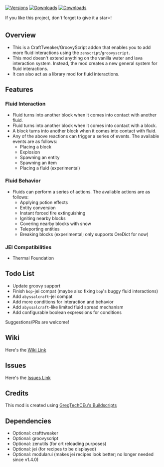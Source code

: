 [![Versions](https://img.shields.io/curseforge/game-versions/1094214?logo=curseforge&label=Game%20Version)](https://www.curseforge.com/minecraft/mc-mods/fluid-interaction-tweaker)
[![Downloads](https://img.shields.io/curseforge/dt/1094214?logo=curseforge&label=Downloads)](https://www.curseforge.com/minecraft/mc-mods/fluid-interaction-tweaker)
[![Downloads](https://img.shields.io/modrinth/dt/fluid-interaction-tweaker?logo=modrinth&label=Downloads)](https://modrinth.com/mod/fluid-interaction-tweaker)

If you like this project, don't forget to give it a star⭐!

## Overview
- This is a CraftTweaker/GroovyScript addon that enables you to add more fluid interactions using the `zenscript`/`groovyscript`.
- This mod doesn't extend anything on the vanilla water and lava interaction system. Instead, the mod creates a new general system for fluid interactions.
- It can also act as a library mod for fluid interactions.

## Features
### Fluid Interaction
- Fluid turns into another block when it comes into contact with another fluid.
- Fluid turns into another block when it comes into contact with a block.
- A block turns into another block when it comes into contact with fluid. 
- Any of the above reactions can trigger a series of events. The available events are as follows:
  - Placing a block
  - Explosion
  - Spawning an entity
  - Spawning an item
  - Placing a fluid (experimental)
### Fluid Behavior
- Fluids can perform a series of actions. The available actions are as follows:
  - Applying potion effects
  - Entity conversion
  - Instant forced fire extinguishing
  - Igniting nearby blocks
  - Covering nearby blocks with snow
  - Teleporting entities
  - Breaking blocks (experimental; only supports OreDict for now)
### JEI Compatibilities
- Thermal Foundation

## Todo List
- Update groovy support
- Finish `bop`-jei compat (maybe also fixing `bop`'s buggy fluid interactions)
- Add `abyssalcraft`-jei compat
- Add more conditions for interaction and behavior
- Add `abyssalcraft`-like limited fluid spread mechanism
- Add configurable boolean expressions for conditions

Suggestions/PRs are welcome!

## Wiki
Here's the [Wiki Link](https://github.com/tttsaurus/Fluid-Interaction-Tweaker/wiki)

## Issues
Here's the [Issues Link](https://github.com/tttsaurus/Fluid-Interaction-Tweaker/issues)

## Credits
This mod is created using [GregTechCEu's Buildscripts](https://github.com/GregTechCEu/Buildscripts)

## Dependencies
- Optional: crafttweaker
- Optional: groovyscript
- Optional: zenutils (for crt reloading purposes)
- Optional: jei (for recipes to be displayed)
- Optional: modularui (makes jei recipes look better; no longer needed since v1.4.0)
